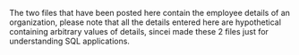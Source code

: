 The two files that have been posted here contain the employee details of an organization, please note that all the details entered here are hypothetical containing arbitrary values of details, sincei made these 2 files just for understanding SQL applications.
